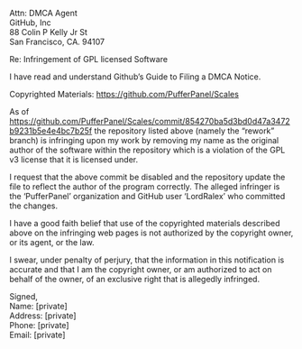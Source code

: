 Attn: DMCA Agent  
GitHub, Inc  
88 Colin P Kelly Jr St  
San Francisco, CA. 94107  

Re: Infringement of GPL licensed Software

I have read and understand Github’s Guide to Filing a DMCA Notice.

Copyrighted Materials: https://github.com/PufferPanel/Scales

As of https://github.com/PufferPanel/Scales/commit/854270ba5d3bd0d47a3472b9231b5e4e4bc7b25f the repository listed above (namely the “rework” branch) is infringing upon my work by removing my name as the original author of the software within the repository which is a violation of the GPL v3 license that it is licensed under.

I request that the above commit be disabled and the repository update the file to reflect the author of the program correctly. The alleged infringer is the ‘PufferPanel’ organization and GitHub user ‘LordRalex’ who committed the changes.

I have a good faith belief that use of the copyrighted materials described above on the infringing web pages is not authorized by the copyright owner, or its agent, or the law.

I swear, under penalty of perjury, that the information in this notification is accurate and that I am the copyright owner, or am authorized to act on behalf of the owner, of an exclusive right that is allegedly infringed.

Signed,  
Name: [private]  
Address: [private]  
Phone: [private]  
Email: [private]  
